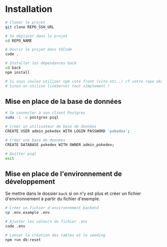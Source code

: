 # Installation

```bash
# Cloner le projet
git clone REPO_SSH_URL

# Se déplacer dans le projet
cd REPO_NAME

# Ouvrir le projet dans VSCode
code .

# Installer les dépendances back
cd back 
npm install

# Si vous voulez utiliser npm coté front (vite etc..) cf votre repo okanban front ;) 
# Sinon on utilise liveServer tout simplement !
```

## Mise en place de la base de données

```bash
# Se connecter à son client Postgres
sudo -i -u postgres psql

# Créer un utilisateur de base de données
CREATE USER admin_pokedex WITH LOGIN PASSWORD 'pokedex';

# Créer une base de données 
CREATE DATABASE pokedex WITH OWNER admin_pokedex;

# Quitter psql
exit
```

## Mise en place de l'environnement de développement

Se mettre dans le dossier `back` si on n'y est plus et créer un fichier d'environnement à partir du fichier d'exemple.

```bash
# Créer un fichier d'environnement backend
cp .env.example .env

# Ajuster les valeurs du fichier .env
code .env

# Lancer la création des tables et le seeding
npm run db:reset
```
